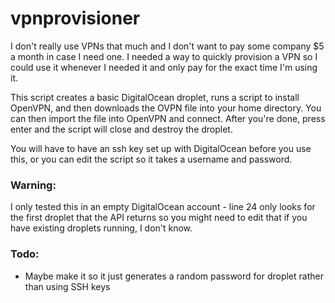 # vpnprovisioner

I don't really use VPNs that much and I don't want to pay some company $5 a month in case I need one. I needed a way to quickly provision a VPN so I could use it whenever I needed it and only pay for the exact time I'm using it. 

This script creates a basic DigitalOcean droplet, runs a script to install OpenVPN, and then downloads the OVPN file into your home directory. You can then import the file into OpenVPN and connect. After you're done, press enter and the script will close and destroy the droplet.

You will have to have an ssh key set up with DigitalOcean before you use this, or you can edit the script so it takes a username and password.


### Warning:

I only tested this in an empty DigitalOcean account - line 24 only looks for the first droplet that the API returns so you might need to edit that if you have existing droplets running, I don't know. 


### Todo:
- Maybe make it so it just generates a random password for droplet rather than using SSH keys
